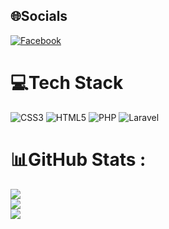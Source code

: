 
## 🌐Socials
[![Facebook](https://img.shields.io/badge/Facebook-%231877F2.svg?logo=Facebook&logoColor=white)](https://www.facebook.com/GUNKK.2510) 

# 💻Tech Stack
![CSS3](https://img.shields.io/badge/css3-%231572B6.svg?style=plastic&logo=css3&logoColor=white) ![HTML5](https://img.shields.io/badge/html5-%23E34F26.svg?style=plastic&logo=html5&logoColor=white) ![PHP](https://img.shields.io/badge/php-%23777BB4.svg?style=plastic&logo=php&logoColor=white) ![Laravel](https://img.shields.io/badge/laravel-%23FF2D20.svg?style=plastic&logo=laravel&logoColor=white)
# 📊GitHub Stats :
![](https://github-readme-stats.vercel.app/api?username=GunKK&theme=vue-dark&hide_border=false&include_all_commits=false&count_private=false)<br/>
![](https://github-readme-streak-stats.herokuapp.com/?user=GunKK&theme=vue-dark&hide_border=false)<br/>
![](https://github-readme-stats.vercel.app/api/top-langs/?username=GunKK&theme=vue-dark&hide_border=false&include_all_commits=false&count_private=false&layout=compact)
